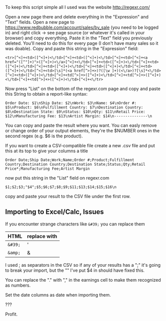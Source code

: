 To keep this script simple all I used was the website http://regexr.com/ 

Open a new page there and delete everything in the "Expression" and "Text" fields. 
Open a new page to https://www.redbubble.com/account/sales/by_sale (you need to be logged in) and right click -> see page source (or whatever it's called in your browser) and copy everything. Paste it in the "Text" field you previously deleted. You'll need to do this for every page (I don't have many sales so it was doable). Copy and paste this string in the "Expression" field:
```
<tr>[^<]+<td>([^<]+)<\/td>[^<]+<td>([^<]+)<\/td>[^<]+<td>[^<]+<a href="([^"]+)">([^<]+)<\/a>[^<]+<\/td>[^<]+<td>([^<]+)<\/td>[^<]+<td>([^<]+)<\/td>[^<]+<td>([^<]+)<\/td>[^<]+<td>([^<]+)<\/td>[^<]+<td>([^<]+)<\/td>[^<]+<td>[\s]*(<a href[^>]+>)?([\w ]+)(<\/a>)?[\s]*<\/td>[^<]+<td>([^<]+)<\/td>[^<]+<td[^>]+>([^<]+)<\/td>[^<]+<td[^>]+>([^<]+)<\/td>[^<]+<td[^>]+>([^<]+)<\/td>[^<]+<\/tr>
```
Now press "List" on the bottom of the regexr.com page and copy and paste this String to obtain a report-like syntax:
```
Order Date: $1\nShip Date: $2\nWork: $3\nName: $4\nOrder #: $5\nProduct: $6\nFulfillment Country: $7\nDestination Country: $8\nDestination State: $9\nStatus: $10\nQty: $11\nRetail Price: $12\nManufacturing Fee: $13\nArtist Margin: $14\n---------------\n
```
You can copy and paste the result where you want. You can easly remove or change order of your output elements, they're the $NUMBER ones in the second regex (e.g. $6 is the product).

If you want to create a CSV-compatible file create a new .csv file and put this at its top to give your columns a title
```
Order Date;Ship Date;Work;Name;Order #;Product;Fulfillment Country;Destination Country;Destination State;Status;Qty;Retail Price*;Manufacturing Fee;Artist Margin
```
now put this string in the "List" field on regexr.com
```
$1;$2;$3;"$4";$5;$6;$7;$8;$9;$11;$13;$14;$15;$16\n
```
copy and paste your result to the CSV file under the first row. 

## Importing to Excel/Calc, Issues

If you encounter strange characters like `&#39;` you can replace them 

| HTML | replace with |
| --- | --- |
| `&#39;` | ' |
| `&amp;` | & | 

I used ; as separators in the CSV so if any of your results has a ";" it's going to break your import, but the "" I've put $4 in should have fixed this.

You can replace the "." with "," in the earnings cell to make them recognized as numbers.

Set the date columns as date when importing them.

???

Profit.



